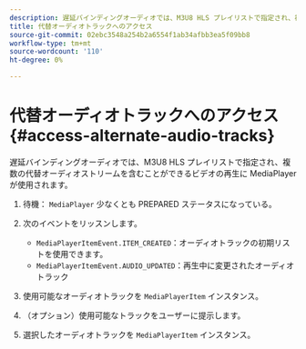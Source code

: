 ```yaml
---
description: 遅延バインディングオーディオでは、M3U8 HLS プレイリストで指定され、複数の代替オーディオストリームを含むことができるビデオの再生に MediaPlayer が使用されます。
title: 代替オーディオトラックへのアクセス
source-git-commit: 02ebc3548a254b2a6554f1ab34afbb3ea5f09bb8
workflow-type: tm+mt
source-wordcount: '110'
ht-degree: 0%

---
```


# 代替オーディオトラックへのアクセス{#access-alternate-audio-tracks}

遅延バインディングオーディオでは、M3U8 HLS プレイリストで指定され、複数の代替オーディオストリームを含むことができるビデオの再生に MediaPlayer が使用されます。

1. 待機： `MediaPlayer` 少なくとも PREPARED ステータスになっている。
1. 次のイベントをリッスンします。

   * `MediaPlayerItemEvent.ITEM_CREATED`：オーディオトラックの初期リストを使用できます。
   * `MediaPlayerItemEvent.AUDIO_UPDATED`：再生中に変更されたオーディオトラック

1. 使用可能なオーディオトラックを `MediaPlayerItem` インスタンス。
1. （オプション）使用可能なトラックをユーザーに提示します。
1. 選択したオーディオトラックを `MediaPlayerItem` インスタンス。

